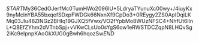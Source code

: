 $START$My36CedOJerfMc0TumHWo2096lU+5LdryaTYunuXc00wy+/4iuyKx9nyMclnYBA55bxqefSDxpFWDGk66NxnXf9CpDo3+0REygy2ZS0ApIDqiLKMq03Jlu48ZINGz2BHIq19GJXQ5fVwx/VO2fYpbMo8WUzNFSC4+NhfUt6lInL+QBEfZYhm2dVTnbSpj+vVKwCLsUo0sYgS6ow1eRWSTDCZqpN8LHQvSg2iKc9eIpnpKAoGkXUG0gBwh6hqozSw$END$